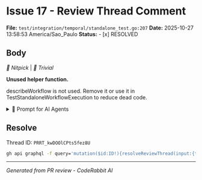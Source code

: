 # Issue 17 - Review Thread Comment

**File:** `test/integration/temporal/standalone_test.go:207`
**Date:** 2025-10-27 13:58:53 America/Sao_Paulo
**Status:** - [x] RESOLVED

## Body

_🧹 Nitpick_ | _🔵 Trivial_

**Unused helper function.**

describeWorkflow is not used. Remove it or use it in TestStandaloneWorkflowExecution to reduce dead code.

<details>
<summary>🤖 Prompt for AI Agents</summary>

```
In test/integration/temporal/standalone_test.go around lines 193 to 207, the
helper function describeWorkflow is unused; either remove it or invoke it from
TestStandaloneWorkflowExecution. To fix, search for the
TestStandaloneWorkflowExecution function and, if a workflow description is
needed there, replace the current direct DescribeWorkflowExecution call (or add
a call) to use describeWorkflow(ctx, t, address, namespace, workflowID, runID)
and remove any duplicate client dial/close logic to avoid resource leaks;
otherwise delete the describeWorkflow function and its tests imports if no
longer referenced.
```

</details>

<!-- fingerprinting:phantom:medusa:chinchilla -->

<!-- This is an auto-generated comment by CodeRabbit -->

## Resolve

Thread ID: `PRRT_kwDOOlCPts5fez8U`

```bash
gh api graphql -f query='mutation($id:ID!){resolveReviewThread(input:{threadId:$id}){thread{isResolved}}}' -F id=PRRT_kwDOOlCPts5fez8U
```

---
*Generated from PR review - CodeRabbit AI*
